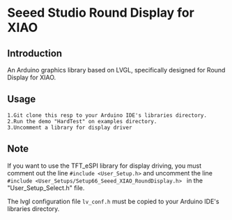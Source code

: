 # Seeed Studio Round Display for XIAO
## Introduction 

An Arduino graphics library based on LVGL, specifically designed for Round Display for XIAO.

## Usage

    1.Git clone this resp to your Arduino IDE's libraries directory.
    2.Run the demo "HardTest" on examples directory.
    3.Uncomment a library for display driver

## Note

If you want to use the TFT_eSPI library for display driving, you must comment out the line `#include <User_Setup.h>` and uncomment the line  `#include <User_Setups/Setup66_Seeed_XIAO_RoundDisplay.h> ` in the "User_Setup_Select.h" file.

The lvgl configuration file `lv_conf.h`  must be copied to  your Arduino IDE's libraries directory.
